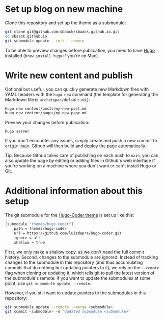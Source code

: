# Set up blog on new machine

Clone this repository and set up the theme as a submodule:

```bash
git clone git@github.com:sbaack/sbaack.github.io.git
cd sbaack.github.io
git submodule update --init --remote
```

To be able to preview changes before publication, you need to have [Hugo](https://gohugo.io/) installed (`brew install hugo` if you're on Mac).

# Write new content and publish

Optional but useful, you can quickly generate new Markdown files with YAML headers with the `hugo new` command (the template for generating the Markdown file is `archetypes/default.md`.):

```bash
hugo new content/posts/my-new-post.md
hugo new content/pages/my-new-page.md
```

Preview your changes before publication:

```
hugo server
```

If you don't encounter any issues, simply create and push a new commit to `origin main`. Github will then build and deploy the page automatically.

Tip: Because Github takes care of publishing on each push to `main`, you can also update the page by editing or adding files in Github's web interface if you're working on a machine where you don't want or can't install Hugo or Git.

# Additional information about this setup

The git submodule for the [Hugo-Coder theme](https://github.com/luizdepra/hugo-coder) is set up like this:

```bash
[submodule "themes/hugo-coder"]
	path = themes/hugo-coder
	url = https://github.com/luizdepra/hugo-coder.git
	ignore = all
    shallow = true
```

First, we only make a shallow copy, as we don't need the full commit history. Second, changes to the submodule are ignored. Instead of tracking changes to the submodule in this repository (and thus accumulating commits that do nothing but updating pointers to it), we rely on the `--remote` flag when cloning or updating it, which tells git to pull the latest version of the submodule's remote. If you want to update the submodules at some point, use `git submodule update --remote`.

However, if you still want to update pointers to the submodules in this repository:

```bash
git submodule update --remote --merge <submodule>
git commit <submodule> -m "Updated submodule <submodule>"
```